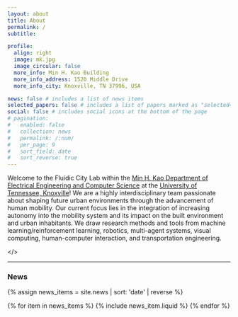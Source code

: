 ```yaml
---
layout: about
title: About
permalink: /
subtitle: 

profile:
  align: right
  image: mk.jpg
  image_circular: false 
  more_info: Min H. Kao Building
  more_info_address: 1520 Middle Drive
  more_info_city: Knoxville, TN 37996, USA

news: false # includes a list of news items
selected_papers: false # includes a list of papers marked as "selected={true}"
social: false # includes social icons at the bottom of the page
# pagination:
#   enabled: false
#   collection: news
#   permalink: /:num/
#   per_page: 9
#   sort_field: date
#   sort_reverse: true
---
```


Welcome to the Fluidic City Lab within the [Min H. Kao Department of Electrical Engineering and Computer Science](https://www.eecs.utk.edu/) at the [University of Tennessee, Knoxville](https://www.utk.edu/)! We are a highly interdisciplinary team passionate about shaping future urban environments through the advancement of human mobility. Our current focus lies in the integration of increasing autonomy into the mobility system and its impact on the built environment and urban inhabitants. We draw research methods and tools from machine learning/reinforcement learning, robotics, multi-agent systems, visual computing, human-computer interaction, and transportation engineering.

</>
<hr />
<h3 class="utk-gray-changing">News</h3>

{% assign news_items = site.news | sort: 'date' | reverse %}

<div class="news">
  <div class="grid">
    {% for item in news_items %}
      {% include news_item.liquid %}
    {% endfor %}
  </div>
</div>


<style>
.pagination-links {
  display: flex;
  justify-content: center;
  align-items: center;
  margin-top: 20px;
}

.pagination-links a,
.pagination-links span,
.pagination-links em {
  padding: 5px 10px;
  margin: 0 5px;
  font-size: 18px;
  text-decoration: none;
  color: #000000;
  transition: color 0.3s;
}

.pagination-links a:hover {
  color: #2698ba;
}

.pagination-links em {
  font-weight: bold;
  color: #2698ba;
}

.pagination-links .prev,
.pagination-links .next {
  font-weight: bold;
}

@media (prefers-color-scheme: light) {
  .pagination-links a,
  .pagination-links span,
  .pagination-links em {
    color: #000000 !important;
  }
}

@media (prefers-color-scheme: dark) {
  .pagination-links a,
  .pagination-links span,
  .pagination-links em {
    color: #ccc;
  }

  .pagination-links a:hover {
    color: #2698ba;
  }

  .pagination-links em {
    color: #2698ba;
  }
}
</style>
